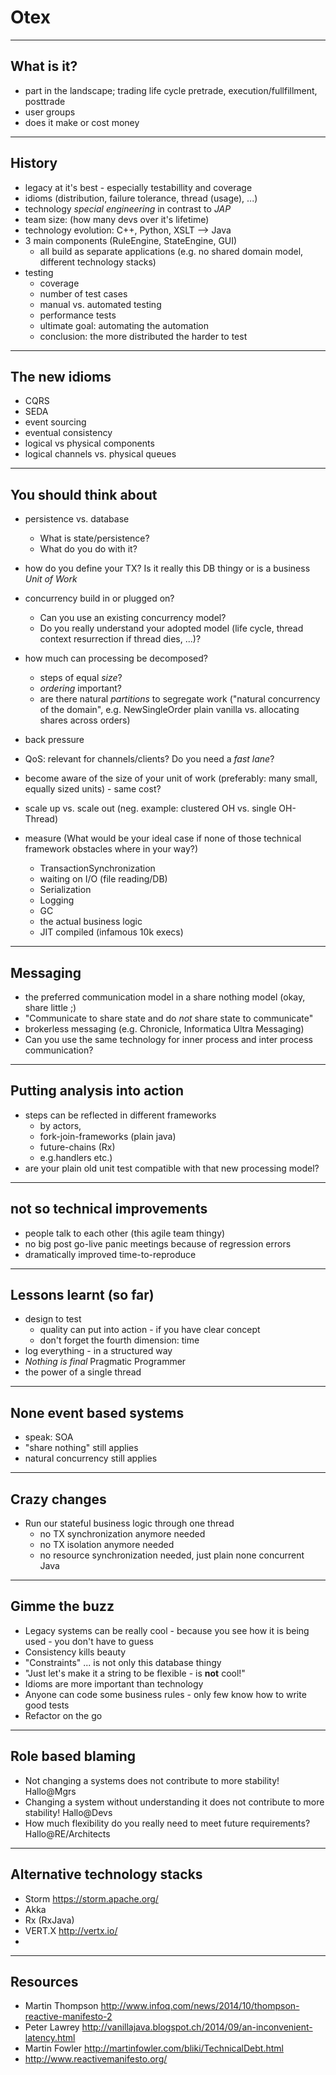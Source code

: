 Otex
====

----

## What is it?
- part in the landscape; trading life cycle pretrade, execution/fullfillment, posttrade
- user groups
- does it make or cost money

----

## History
- legacy at it's best - especially testabillity and coverage
- idioms (distribution, failure tolerance, thread (usage), ...)
- technology _special engineering_ in contrast to _JAP_
- team size: (how many devs over it's lifetime)
- technology evolution: C++, Python, XSLT --> Java
- 3 main components (RuleEngine, StateEngine, GUI)
    - all build as separate applications (e.g. no shared domain model, different technology stacks)
- testing
    - coverage
    - number of test cases
    - manual vs. automated testing
    - performance tests
    - ultimate goal: automating the automation
    - conclusion: the more distributed the harder to test

----

## The new idioms
- CQRS
- SEDA
- event sourcing
- eventual consistency
- logical vs physical components
- logical channels vs. physical queues

----

## You should think about
- persistence vs. database
	- What is state/persistence?
	- What do you do with it?
- how do you define your TX? Is it really this DB thingy or is a business _Unit of Work_
- concurrency build in or plugged on?
    - Can you use an existing concurrency model?
    - Do you really understand your adopted model (life cycle, thread context resurrection if thread dies, ...)?
- how much can processing be decomposed?
    - steps of equal _size_?
    - _ordering_ important?
    - are there natural _partitions_ to segregate work ("natural concurrency of the domain", e.g. NewSingleOrder plain vanilla vs. allocating shares across orders)
- back pressure
- QoS: relevant for channels/clients? Do you need a _fast lane_?
- become aware of the size of your unit of work (preferably: many small, equally sized units) - same cost?
- scale up vs. scale out (neg. example: clustered OH vs. single OH-Thread)

- measure (What would be your ideal case if none of those technical framework obstacles where in your way?)
	- TransactionSynchronization
	- waiting on I/O (file reading/DB)
	- Serialization
	- Logging
	- GC
	- the actual business logic
	- JIT compiled (infamous 10k execs)

----

## Messaging
- the preferred communication model in a share nothing model (okay, share little ;)
- "Communicate to share state and do _not_ share state to communicate"
- brokerless messaging (e.g. Chronicle, Informatica Ultra Messaging)
- Can you use the same technology for inner process and inter process communication?

----

## Putting analysis into action
- steps can be reflected in different frameworks
    - by actors,
    - fork-join-frameworks (plain java)
    - future-chains (Rx)
    - e.g.handlers etc.)
- are your plain old unit test compatible with that new processing model?

----

## not so technical improvements
- people talk to each other (this agile team thingy)
- no big post go-live panic meetings because of regression errors
- dramatically improved time-to-reproduce

----

## Lessons learnt (so far)
- design to test
    - quality can put into action - if you have clear concept
    - don't forget the fourth dimension: time
- log everything - in a structured way
- _Nothing is final_ Pragmatic Programmer
- the power of a single thread

----

## None event based systems
- speak: SOA
- "share nothing" still applies
- natural concurrency still applies

----

## Crazy changes
- Run our stateful business logic through one thread
    - no TX synchronization anymore needed
    - no TX isolation anymore needed
    - no resource synchronization needed, just plain none concurrent Java

----

## Gimme the buzz
- Legacy systems can be really cool - because you see how it is being used - you don't have to guess
- Consistency kills beauty
- "Constraints" ... is not only this database thingy
- "Just let's make it a string to be flexible - is __not__ cool!"
- Idioms are more important than technology
- Anyone can code some business rules - only few know how to write good tests
- Refactor on the go

----

## Role based blaming
- Not changing a systems does not contribute to more stability! Hallo@Mgrs
- Changing a system without understanding it does not contribute to more stability! Hallo@Devs
- How much flexibility do you really need to meet future requirements? Hallo@RE/Architects

----
## Alternative technology stacks
- Storm https://storm.apache.org/
- Akka
- Rx (RxJava)
- VERT.X http://vertx.io/
- 

----

## Resources
- Martin Thompson http://www.infoq.com/news/2014/10/thompson-reactive-manifesto-2
- Peter Lawrey http://vanillajava.blogspot.ch/2014/09/an-inconvenient-latency.html
- Martin Fowler http://martinfowler.com/bliki/TechnicalDebt.html
- http://www.reactivemanifesto.org/